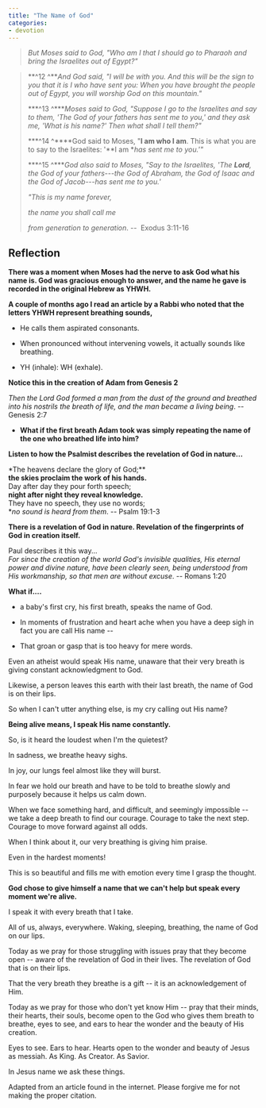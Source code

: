 ```yaml
---
title: "The Name of God"
categories:
- devotion
---
```

> *But Moses said to God, "Who am I that I should go to Pharaoh and bring the Israelites out of Egypt?"*
<!-- more -->
> 
> **^12 ^***And God said, "I will be with you. And this will be the sign to you that it is I who have sent you: When you have brought the people out of Egypt, you will worship God on this mountain."*
> 
> ***^13 ^****Moses said to God, "Suppose I go to the Israelites and say to them, 'The God of your fathers has sent me to you,' and they ask me, 'What is his name?' Then what shall I tell them?"*
> 
> ***^14 ^****God said to Moses, "**I am who I am**. This is what you are to say to the Israelites: '**I am **has sent me to you.'"*
> 
> ***^15 ^****God also said to Moses, "Say to the Israelites, 'The **Lord**, the God of your fathers---the God of Abraham, the God of Isaac and the God of Jacob---has sent me to you.'*
> 
> *"This is my name forever,*
> 
> *the name you shall call me*
> 
> *from generation to generation*. --  Exodus 3:11-16

## Reflection

**There was a moment when Moses had the nerve to ask God what his name is. God was gracious enough to answer, and the name he gave is recorded in the original Hebrew as YHWH.**

**A couple of months ago I read an article by a Rabbi who noted that the letters YHWH represent breathing sounds,**

- He calls them aspirated consonants.

- When pronounced without intervening vowels, it actually sounds like breathing.

- YH (inhale): WH (exhale).

**Notice this in the creation of Adam from Genesis 2**

*Then the Lord God formed a man from the dust of the ground and breathed into his nostrils the breath of life, and the man became a living being*. -- Genesis 2:7

- **What if the first breath Adam took was simply repeating the name of the one who breathed life into him?**

**Listen to how the Psalmist describes the revelation of God in nature...**

*The heavens declare the glory of God;**\
**the skies proclaim the work of his hands.**\
Day after day they pour forth speech;\
**night after night they reveal knowledge.**\
They have no speech, they use no words;\
**no sound is heard from them*. -- Psalm 19:1-3

**There is a revelation of God in nature. Revelation of the fingerprints of God in creation itself.**

Paul describes it this way...\
*For since the creation of the world God's invisible qualities, His eternal power and divine nature, have been clearly seen, being understood from His workmanship, so that men are without excuse*. -- Romans 1:20

**What if....**

- a baby's first cry, his first breath, speaks the name of God.

- In moments of frustration and heart ache when you have a deep sigh in fact you are call His name --

- That groan or gasp that is too heavy for mere words.

Even an atheist would speak His name, unaware that their very breath is giving constant acknowledgment to God.

Likewise, a person leaves this earth with their last breath, the name of God is on their lips.

So when I can't utter anything else, is my cry calling out His name?

**Being alive means, I speak His name constantly.**

So, is it heard the loudest when I'm the quietest?

In sadness, we breathe heavy sighs.

In joy, our lungs feel almost like they will burst.

In fear we hold our breath and have to be told to breathe slowly and purposely because it helps us calm down.

When we face something hard, and difficult, and seemingly impossible -- we take a deep breath to find our courage. Courage to take the next step. Courage to move forward against all odds.

When I think about it, our very breathing is giving him praise.

Even in the hardest moments!

This is so beautiful and fills me with emotion every time I grasp the thought.

**God chose to give himself a name that we can't help but speak every moment we're alive.**

I speak it with every breath that I take.

All of us, always, everywhere. Waking, sleeping, breathing, the name of God on our lips.

Today as we pray for those struggling with issues pray that they become open -- aware of the revelation of God in their lives. The revelation of God that is on their lips.

That the very breath they breathe is a gift -- it is an acknowledgement of Him.

Today as we pray for those who don't yet know Him -- pray that their minds, their hearts, their souls, become open to the God who gives them breath to breathe, eyes to see, and ears to hear the wonder and the beauty of His creation.

Eyes to see. Ears to hear. Hearts open to the wonder and beauty of Jesus as messiah. As King. As Creator. As Savior.

In Jesus name we ask these things.

Adapted from an article found in the internet. Please forgive me for not making the proper citation.